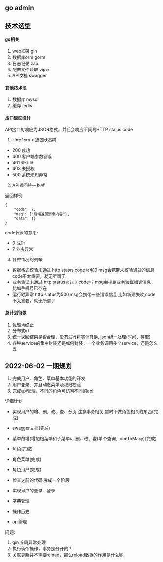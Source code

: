 ## go admin

## 技术选型

#### go相关

1. web框架 gin
2. 数据库orm gorm
3. 日志记录 zap
4. 配置文件读取 viper
5. API文档 swagger

#### 其他技术栈

1. 数据库 mysql
2. 缓存 redis

#### 接口返回设计

API接口的响应为JSON格式，并且会响应不同的HTTP status code

1. HttpStatus 返回状态码

- 200 成功
- 400 客户端参数错误
- 401 未认证
- 403 未授权
- 500 系统未知异常

2. API返回统一格式

返回样例:
```
{
    "code": 7,
    "msg": {"后端返回消息内容"},
    "data": {}
}
```
code代表的意思:
- 0 成功
- 7 业务异常

3. 各种情况的列举

- 数据格式校验未通过 http status code为400 msg会携带未校验通过的信息 code不太重要，就无所谓了
- 业务验证未通过 http status为200 code=7 msg会携带业务验证错误信息，比如手机号已存在
- 运行时异常 http status为500 msg会携带一些错误信息 比如新建失败,code不太重要，就无所谓了

#### 总计划待做

1. 优雅地终止
2. 分布式id
3. 统一返回结果是否合理，没有进行将实体转换, json统一处理(时间、类型)
4. 各种service的集中封装还是如何封装，一个业务调用多个service，还是怎么弄


## 2022-06-02 一期规划

1. 完成用户、角色、菜单基本功能的开发
2. 用户登录、并且动态菜单及权限校验
3. 完成api管理，不同的角色可访问不同的api

详细计划:

- 实现用户的增、删、改、查、分页,注意事务相关,暂时不做角色相关的东西(完成)
- swagger文档(完成)
- 菜单的增(增加根菜单和子菜单)、删、改、查(单个查询、oneToMany)(完成)
- 角色(完成)
- 角色菜单(完成)
- 角色用户(完成)

- 检查之前的代码,完成一个阶段

- 实现用户的登录、登录
- 字典管理
- 操作历史
- api管理

问题:

1. gin 全局异常处理
2. 执行俩个操作，事务是分开的？
3. 关联更新并不需要reload，那么reload数据的作用是什么呢



